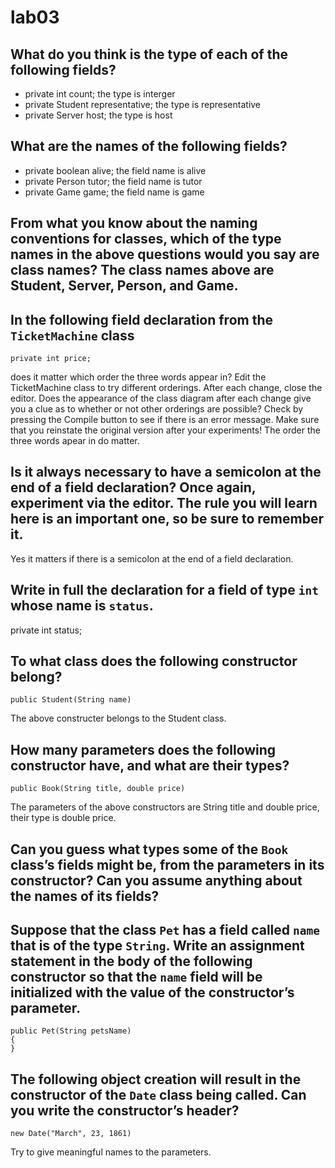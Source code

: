 # lab03

## What do you think is the type of each of the following fields? 
* private int count; the type is interger
* private Student representative; the type is representative
* private Server host; the type is host

## What are the names of the following fields? 
* private boolean alive; the field name is alive
* private Person tutor; the field name is tutor
* private Game game; the field name is game

## From what you know about the naming conventions for classes, which of the type names in the above questions would you say are class names? The class names above are Student, Server, Person, and Game.

## In the following field declaration from the `TicketMachine` class  
```
private int price;
```
does it matter which order the three words appear in? Edit the TicketMachine class to try different orderings. After each change, close the editor. Does the appearance of the class diagram after each change give you a clue as to whether or not other orderings are possible? Check by pressing the Compile button to see if there is an error message. Make sure that you reinstate the original version after your experiments! 
The order the three words apear in do matter.

## Is it always necessary to have a semicolon at the end of a field declaration? Once again, experiment via the editor. The rule you will learn here is an important one, so be sure to remember it. 
Yes it matters if there is a semicolon at the end of a field declaration.

## Write in full the declaration for a field of type `int` whose name is `status`.
private int status;
## To what class does the following constructor belong?
```
public Student(String name)
```
The above constructer belongs to the Student class.
## How many parameters does the following constructor have, and what are their types?
```
public Book(String title, double price)
```
The parameters of the above constructors are String title and double price, their type is double price.
## Can you guess what types some of the `Book` class’s fields might be, from the parameters in its constructor? Can you assume anything about the names of its fields?


## Suppose that the class `Pet` has a field called `name` that is of the type `String`. Write an assignment statement in the body of the following constructor so that the `name` field will be initialized with the value of the constructor’s parameter.
```
public Pet(String petsName)
{
}
```
## The following object creation will result in the constructor of the `Date` class being called. Can you write the constructor’s header?
```
new Date("March", 23, 1861)
```
Try to give meaningful names to the parameters.
